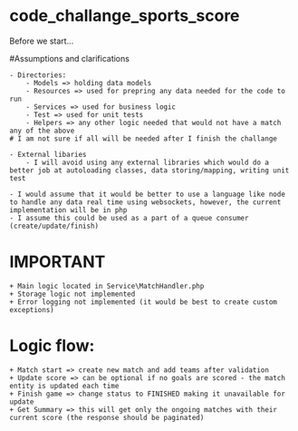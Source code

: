 # code_challange_sports_score

Before we start...

#Assumptions and clarifications

    - Directories:
        - Models => holding data models
        - Resources => used for prepring any data needed for the code to run
        - Services => used for business logic
        - Test => used for unit tests
        - Helpers => any other logic needed that would not have a match any of the above
    # I am not sure if all will be needed after I finish the challange
    
    - External libaries
        - I will avoid using any external libraries which would do a better job at autoloading classes, data storing/mapping, writing unit test
    
    - I would assume that it would be better to use a language like node to handle any data real time using websockets, however, the current implementation will be in php
    - I assume this could be used as a part of a queue consumer (create/update/finish)

# IMPORTANT

    + Main logic located in Service\MatchHandler.php
    + Storage logic not implemented
    + Error logging not implemented (it would be best to create custom exceptions)

# Logic flow:
    + Match start => create new match and add teams after validation
    + Update score => can be optional if no goals are scored - the match entity is updated each time
    + Finish game => change status to FINISHED making it unavailable for update
    + Get Summary => this will get only the ongoing matches with their current score (the response should be paginated)